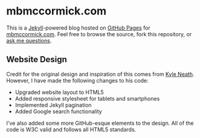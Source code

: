 # mbmccormick.com

This is a [Jekyll](http://github.com/mojombo/jekyll)-powered blog hosted on [GitHub Pages](http://pages.github.com/) for [mbmccormick.com](http://mbmccormick.com). Feel free to browse the source, fork this repository, or [ask me questions](http://twitter.com/mbmccormick).

## Website Design

Credit for the original design and inspiration of this comes from [Kyle Neath](http://warpspire.com). However, I have made the following changes to his code:

* Upgraded website layout to HTML5
* Added responsive stylesheet for tablets and smartphones
* Implemented Jekyll pagination
* Added Google search functionality

I've also added some more GitHub-esque elements to the design. All of the code is W3C valid and follows all HTML5 standards.